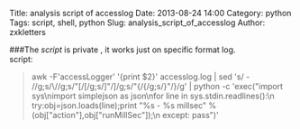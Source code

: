 Title: analysis script of accesslog
Date: 2013-08-24 14:00
Category: python
Tags: script, shell, python
Slug: analysis_script_of_accesslog
Author: zxkletters

###The  *script*  is private , it works just on specific format log.  
script:
>awk -F'accessLogger' '{print $2}' accesslog.log | sed 's/ - //g;s/\\//g;s/\"\[/\[/g;s/\]\"/\]/g;s/\"{/{/g;s/}\"/}/g' | python -c 'exec("import sys\nimport simplejson as json\nfor line in sys.stdin.readlines():\n    try:obj=json.loads(line);print \"%s - %s millsec\" % (obj[\"action\"],obj[\"runMillSec\"]);\n    except:    pass")'
